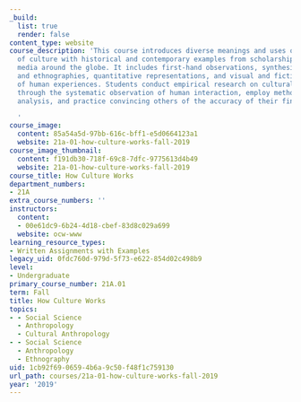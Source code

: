 ```yaml
---
_build:
  list: true
  render: false
content_type: website
course_description: 'This course introduces diverse meanings and uses of the concept
  of culture with historical and contemporary examples from scholarship and popular
  media around the globe. It includes first-hand observations, synthesized histories
  and ethnographies, quantitative representations, and visual and fictionalized accounts
  of human experiences. Students conduct empirical research on cultural differences
  through the systematic observation of human interaction, employ methods of interpretative
  analysis, and practice convincing others of the accuracy of their findings.

  '
course_image:
  content: 85a54a5d-97bb-616c-bff1-e5d0664123a1
  website: 21a-01-how-culture-works-fall-2019
course_image_thumbnail:
  content: f191db30-718f-69c8-7dfc-9775613d4b49
  website: 21a-01-how-culture-works-fall-2019
course_title: How Culture Works
department_numbers:
- 21A
extra_course_numbers: ''
instructors:
  content:
  - 00e61dc9-6b24-4d18-cbef-83d8c029a699
  website: ocw-www
learning_resource_types:
- Written Assignments with Examples
legacy_uid: 0fdc760d-979d-5f73-e622-854d02c498b9
level:
- Undergraduate
primary_course_number: 21A.01
term: Fall
title: How Culture Works
topics:
- - Social Science
  - Anthropology
  - Cultural Anthropology
- - Social Science
  - Anthropology
  - Ethnography
uid: 1cb92f69-0659-4b6a-9c50-f48f1c759130
url_path: courses/21a-01-how-culture-works-fall-2019
year: '2019'
---
```

